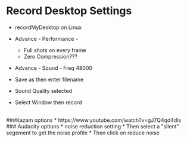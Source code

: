 # Record Desktop Settings

* recordMyDesktop on Linux
* Advance - Performance -
  * Full shots on every frame
  * Zero Compression???

  
* Advance - Sound - Freq 48000

* Save as then enter filename
* Sound Quality selected
* Select Window then record

<br>
###Kazam options
* https://www.youtube.com/watch?v=gJ7Q4qd4dls


<br>
### Audacity options
* noise reduction setting
  *  Then select a "silent" segement to get the noise profile
  *  Then click on reduce noise
